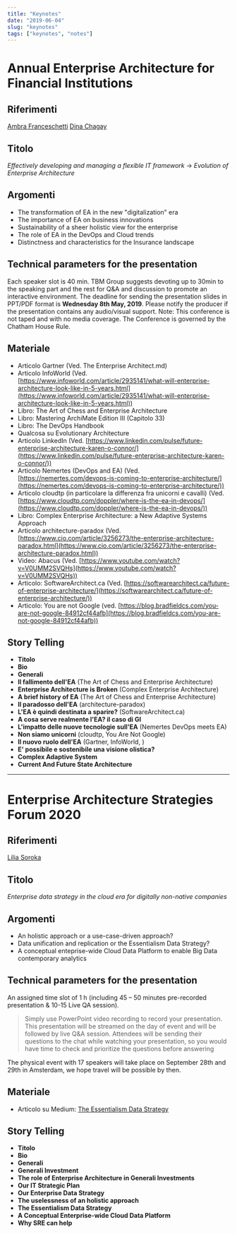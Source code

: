 ```yaml
---
title: "Keynotes"
date: "2019-06-04"
slug: "keynotes"
tags: ["keynotes", "notes"]
---
```


# Annual Enterprise Architecture for Financial Institutions

## Riferimenti
[Ambra Franceschetti](mailto:ambra@tbmgroup.eu)
[Dina Chagay](mailto:dina@tbmgroup.eu)

## Titolo
_Effectively developing and managing a flexible IT framework_
-> _Evolution of Enterprise Architecture_

## Argomenti
- The transformation of EA in the new "digitalization" era
- The importance of EA on business innovations
- Sustainability of a sheer holistic view for the enterprise
- The role of EA in the DevOps and Cloud trends
- Distinctness and characteristics for the Insurance landscape

## Technical parameters for the presentation
Each speaker slot is 40 min. TBM Group suggests devoting up to 30min to the speaking part and the rest for Q&A and discussion to promote an interactive environment. The deadline for sending the presentation slides in PPT/PDF format is __Wednesday 8th May, 2019__.  Please notify the producer if the presentation contains any audio/visual support.
Note: This conference is not taped and with no media coverage. The Conference is governed by the Chatham House Rule.   

## Materiale
- Articolo Gartner (Ved. The Enterprise Architect.md)
- Articolo InfoWorld (Ved. [https://www.infoworld.com/article/2935141/what-will-enterprise-architecture-look-like-in-5-years.html](https://www.infoworld.com/article/2935141/what-will-enterprise-architecture-look-like-in-5-years.html))
- Libro: The Art of Chess and Enterprise Architecture
- Libro: Mastering ArchiMate Edition III (Capitolo 33)
- Libro: The DevOps Handbook
- Qualcosa su Evolutionary Architecture
- Articolo LinkedIn (Ved. [https://www.linkedin.com/pulse/future-enterprise-architecture-karen-o-connor/](https://www.linkedin.com/pulse/future-enterprise-architecture-karen-o-connor/))
- Articolo Nemertes (DevOps and EA) (Ved. [https://nemertes.com/devops-is-coming-to-enterprise-architecture/](https://nemertes.com/devops-is-coming-to-enterprise-architecture/))
- Articolo cloudtp (in particolare la differenza fra unicorni e cavalli) (Ved. [https://www.cloudtp.com/doppler/where-is-the-ea-in-devops/](https://www.cloudtp.com/doppler/where-is-the-ea-in-devops/))
- Libro: Complex Enterprise Architecture: a New Adaptive Systems Approach
- Articolo architecture-paradox (Ved. [https://www.cio.com/article/3256273/the-enterprise-architecture-paradox.html](https://www.cio.com/article/3256273/the-enterprise-architecture-paradox.html))
- Video: Abacus (Ved. [https://www.youtube.com/watch?v=V0UMM2SVQHs](https://www.youtube.com/watch?v=V0UMM2SVQHs))
- Articolo: SoftwareArchitect.ca (Ved. [https://softwarearchitect.ca/future-of-enterprise-architecture/](https://softwarearchitect.ca/future-of-enterprise-architecture/))
- Articolo: You are not Google (ved. [https://blog.bradfieldcs.com/you-are-not-google-84912cf44afb](https://blog.bradfieldcs.com/you-are-not-google-84912cf44afb))

## Story Telling
- __Titolo__
- __Bio__
- __Generali__
- __Il fallimento dell'EA__ (The Art of Chess and Enterprise Architecture)
- __Enterprise Architecture is Broken__ (Complex Enterprise Architecture)
- __A brief history of EA__ (The Art of Chess and Enterprise Architecture)
- __Il paradosso dell'EA__ (architecture-paradox)
- __L'EA è quindi destinata a sparire?__ (SoftwareArchitect.ca)
- __A cosa serve realmente l'EA? il caso di GI__
- __L'impatto delle nuove tecnologie sull'EA__ (Nemertes DevOps meets EA)
- __Non siamo unicorni__ (cloudtp, You Are Not Google)
- __Il nuovo ruolo dell'EA__ (Gartner, InfoWorld, )
- __E' possibile e sostenibile una visione olistica?__
- __Complex Adaptive System__
- __Current And Future State Architecture__

---

# Enterprise Architecture Strategies Forum 2020

## Riferimenti
[Lilia Soroka](mailto:lilia@amistatgroup.com)

## Titolo
_Enterprise data strategy in the cloud era for digitally non-native companies_

## Argomenti
- An holistic approach or a use-case-driven approach?
- Data unification and replication or the Essentialism Data Strategy?
- A conceptual enteprise-wide Cloud Data Platform to enable Big Data contemporary analytics

## Technical parameters for the presentation
An assigned time slot of 1 h (including 45 – 50 minutes pre-recorded presentation & 10-15 Live QA session). 

> Simply use PowerPoint video recording to record your presentation. This presentation will be streamed on the day of event and will be followed by live Q&A session. Attendees will be sending their questions to the chat while watching your presentation, so you would have time to check and prioritize the questions before answering

The physical event with 17 speakers will take place on September 28th and 29th in Amsterdam, we hope travel will be possible by then.

## Materiale
- Articolo su Medium: [The Essentialism Data Strategy](https://medium.com/d-lighted/the-essentialism-of-your-data-strategy-48ae7e9c5d67)

## Story Telling
- __Titolo__
- __Bio__
- __Generali__
- __Generali Investment__
- __The role of Enterprise Architecture in Generali Investments__
- __Our IT Strategic Plan__
- __Our Enterprise Data Strategy__
- __The uselessness of an holistic approach__
- __The Essentialism Data Strategy__
- __A Conceptual Enterprise-wide Cloud Data Platform__
- __Why SRE can help__
